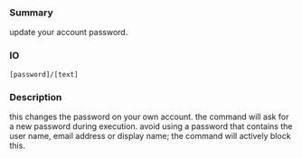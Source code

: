 ### Summary ###

update your account password.

### IO ###

```[password]/[text]```

### Description ###

this changes the password on your own account. the command will ask for a new password during execution. avoid using a password that contains the user name, email address or display name; the command will actively block this.